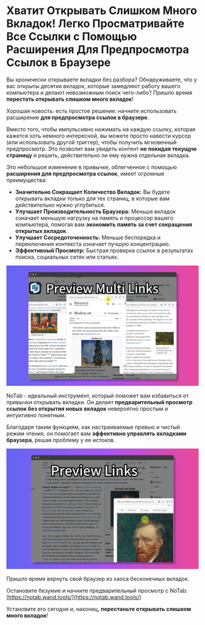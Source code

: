 # Хватит Открывать Слишком Много Вкладок! Легко Просматривайте Все Ссылки с Помощью Расширения Для Предпросмотра Ссылок в Браузере

Вы хронически открываете вкладки без разбора? Обнаруживаете, что у вас открыты десятки вкладок, которые замедляют работу вашего компьютера и делают невозможным поиск чего-либо? Пришло время **перестать открывать слишком много вкладок**!

Хорошая новость: есть простое решение: начните использовать расширение **для предпросмотра ссылок в браузере**.

Вместо того, чтобы импульсивно нажимать на каждую ссылку, которая кажется хоть немного интересной, вы можете просто навести курсор (или использовать другой триггер), чтобы получить мгновенный предпросмотр. Это позволит вам увидеть контент **не покидая текущую страницу** и решить, действительно ли ему нужна отдельная вкладка.

Это небольшое изменение в привычке, облегченное с помощью **расширения для предпросмотра ссылок**, имеет огромные преимущества:

*   **Значительно Сокращает Количество Вкладок:** Вы будете открывать вкладки только для тех страниц, в которые вам действительно нужно углубиться.
*   **Улучшает Производительность Браузера:** Меньше вкладок означает меньшую нагрузку на память и процессор вашего компьютера, помогая вам **экономить память за счет сокращения открытых вкладок**.
*   **Улучшает Сосредоточенность:** Меньше беспорядка и переключения контекста означает лучшую концентрацию.
*   **Эффективный Просмотр:** Быстрая проверка ссылок в результатах поиска, социальных сетях или статьях.

![До и после предпросмотра ссылок (концептуально)](../images/notab1.png)

NoTab - идеальный инструмент, который поможет вам избавиться от привычки открывать вкладки. Он делает **предварительный просмотр ссылок без открытия новых вкладок** невероятно простым и интуитивно понятным.

Благодаря таким функциям, как настраиваемые превью и чистый режим чтения, он помогает вам **эффективно управлять вкладками браузера**, решая проблему у ее истоков.

![NoTab помогает уменьшить количество вкладок](../images/notab2.png)

Пришло время вернуть свой браузер из хаоса бесконечных вкладок.

Остановите безумие и начните предварительный просмотр с NoTab: [https://notab.wand.tools/](https://notab.wand.tools/)

Установите его сегодня и, наконец, **перестаньте открывать слишком много вкладок**!
